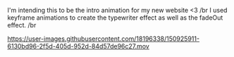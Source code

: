I'm intending this to be the intro animation for my new website <3 /br
I used keyframe animations to create the typewriter effect as well as the fadeOut effect. /br

https://user-images.githubusercontent.com/18196338/150925911-6130bd96-2f5d-405d-952d-84d57de96c27.mov

